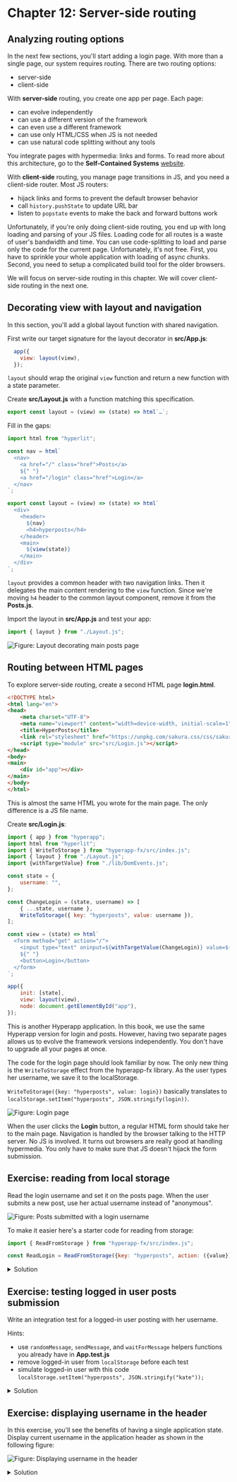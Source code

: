 # Chapter 12: Server-side routing

## Analyzing routing options

In the next few sections, you'll start adding a login page. With more than a single page, our system requires routing.
There are two routing options:
* server-side
* client-side

With **server-side** routing, you create one app per page. Each page:
* can evolve independently
* can use a different version of the framework
* can even use a different framework
* can use only HTML/CSS when JS is not needed
* can use natural code splitting without any tools

You integrate pages with hypermedia: links and forms. 
To read more about this architecture, go to the **Self-Contained Systems** [website](https://scs-architecture.org/).

With **client-side** routing, you manage page transitions in JS, and you need a client-side router. 
Most JS routers:
* hijack links and forms to prevent the default browser behavior
* call `history.pushState` to update URL bar
* listen to `popstate` events to make the back and forward buttons work

Unfortunately, if you're only doing client-side routing, you end up with long loading and parsing of your JS files. 
Loading code for all routes is a waste of user's bandwidth and time. 
You can use code-splitting to load and parse only the code for the current page. 
Unfortunately, it's not free. First, you have to sprinkle your whole application with loading of async chunks.
Second, you need to setup a complicated build tool for the older browsers.

We will focus on server-side routing in this chapter. We will cover client-side routing in the next one.


## Decorating view with layout and navigation

In this section, you'll add a global layout function with shared navigation.

First write our target signature for the layout decorator in **src/App.js**:
```js
  app({
    view: layout(view),
  });
```
`layout` should wrap the original `view` function and return a new function with a state parameter.

Create **src/Layout.js** with a function matching this specification.
```js
export const layout = (view) => (state) => html`…`;
```

Fill in the gaps:
```js
import html from "hyperlit";

const nav = html`
  <nav>
    <a href="/" class="href">Posts</a>
    ${" "} 
    <a href="/login" class="href">Login</a>
  </nav>
`;

export const layout = (view) => (state) => html`
  <div>
    <header>
      ${nav}
      <h4>hyperposts</h4>
    </header>
    <main>
      ${view(state)}
    </main>
  </div>
`;
```
`layout` provides a common header with two navigation links.
Then it delegates the main content rendering to the `view` function. 
Since we're moving `h4` header to the common layout component, remove it from the **Posts.js**.


Import the layout in **src/App.js** and test your app:
```js
import { layout } from "./Layout.js";
```

![Figure: Layout decorating main posts page](images/layout.png)

## Routing between HTML pages

To explore server-side routing, create a second HTML page **login.html**.

```html
<!DOCTYPE html>
<html lang="en">
<head>
    <meta charset="UTF-8">
    <meta name="viewport" content="width=device-width, initial-scale=1" />
    <title>HyperPosts</title>
    <link rel="stylesheet" href="https://unpkg.com/sakura.css/css/sakura.css" type="text/css">
    <script type="module" src="src/Login.js"></script>
</head>
<body>
<main>
    <div id="app"></div>
</main>
</body>
</html>
```
This is almost the same HTML you wrote for the main page. The only difference is a JS file name.

Create **src/Login.js**:
```js
import { app } from "hyperapp";
import html from "hyperlit";
import { WriteToStorage } from "hyperapp-fx/src/index.js";
import { layout } from "./Layout.js";
import {withTargetValue} from "./lib/DomEvents.js";

const state = {
    username: "",
};

const ChangeLogin = (state, username) => [
    { ...state, username },
    WriteToStorage({ key: "hyperposts", value: username }),
];

const view = (state) => html`
  <form method="get" action="/">
    <input type="text" oninput=${withTargetValue(ChangeLogin)} value=${state.username} />
    ${" "}
    <button>Login</button>
  </form>
`;

app({
    init: [state],
    view: layout(view),
    node: document.getElementById("app"),
});
```
This is another Hyperapp application. 
In this book, we use the same Hyperapp version for login and posts. However, having two separate pages allows us to evolve the framework versions independently. You don't have to upgrade all your pages at once.

The code for the login page should look familiar by now. 
The only new thing is the `WriteToStorage` effect from the hyperapp-fx library. 
As the user types her username, we save it to the localStorage. 

`WriteToStorage({key: "hyperposts", value: login})` basically translates to `localStorage.setItem("hyperposts", JSON.stringify(login))`.

![Figure: Login page](images/initial-login.png)

When the user clicks the **Login** button, a regular HTML form should take her to the main page.
Navigation is handled by the browser talking to the HTTP server. No JS is involved. 
It turns out browsers are really good at handling hypermedia.
You only have to make sure that JS doesn't hijack the form submission. 

## Exercise: reading from local storage

Read the login username and set it on the posts page. 
When the user submits a new post, use her actual username instead of "anonymous".

![Figure: Posts submitted with a login username](images/username.png)

To make it easier here's a starter code for reading from storage:
```js
import { ReadFromStorage } from "hyperapp-fx/src/index.js";

const ReadLogin = ReadFromStorage({key: "hyperposts", action: ({value}) => ...})
```

<details>
    <summary id="reading_local_storage">Solution</summary>

```js
import { ReadFromStorage } from "hyperapp-fx/src/index.js";

export const state = {
  ...
  username: "anonymous",
};

export const AddPost = (state, id) => {
  ...
    const newPost = {
      id,
      username: state.username,
      body: state.currentPostText,
    };
  ...  
};

const SetUsername = (state, { value }) =>
  value ? { ...state, username: value } : state;

const ReadUsername = ReadFromStorage({
  key: "hyperposts",
  action: SetUsername,
});

export const init = [state, LoadLatestPosts, ReadUsername];
```

</details>

## Exercise: testing logged in user posts submission

Write an integration test for a logged-in user posting with her username.

Hints:
* use `randomMessage`, `sendMessage`, and `waitForMessage` helpers functions you already have in **App.test.js**
* remove logged-in user from `localStorage` before each test
* simulate logged-in user with this code `localStorage.setItem("hyperposts", JSON.stringify("kate"));`

<details>
    <summary id="logged_in_posts">Solution</summary>

```js
  beforeEach(function () {
    document.body.innerHTML = '<div id="app"></div>';
    localStorage.removeItem("hyperposts");
  });

  it("Add a post as logged in user", async () => {
    const randomUser = "user" + Date.now();
    localStorage.setItem("hyperposts", JSON.stringify(randomUser));
    stop = App();
    await waitFor(() => {
      assert.strictEqual(getAllByTestId(container(), "item").length, 10);
    });

    await sendMessage("logged in user message");

    await waitFor(() => {
      assert.strictEqual(getAllByTestId(container(), "item").length, 11);
      assert.ok(getByText(container(), "@" + randomUser));
    });
  });
```

</details>

## Exercise: displaying username in the header

In this exercise, you'll see the benefits of having a single application state.
Display current username in the application header as shown in the following figure:

![Figure: Displaying username in the header](images/username-header.png)

<details>
    <summary id="displaying_username_in_header">Solution</summary>

**Layout.js**
```js
export const layout = (view) => (state) => html`
  <div>
    <header>
      ${nav}
      <h4>@${state.username} hyperposts</h4>
    </header>
    <main>
      ${view(state)}
    </main>
  </div>
`;
```

The single application state approach also shines when you need to persist your entire state to localStorage or some remote API.

</details>